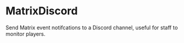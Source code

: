# MatrixDiscord
Send Matrix event notifcations to a Discord channel, useful for staff to monitor players.
